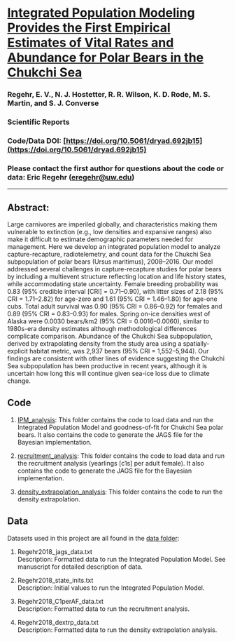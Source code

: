 # [Integrated Population Modeling Provides the First Empirical Estimates of Vital Rates and Abundance for Polar Bears in the Chukchi Sea](https://doi.org/10.1038/s41598-018-34824-7)

### Regehr, E. V., N. J. Hostetter, R. R. Wilson, K. D. Rode, M. S. Martin, and S. J. Converse

### Scientific Reports

### Code/Data DOI: [https://doi.org/10.5061/dryad.692jb15](https://doi.org/10.5061/dryad.692jb15)

### Please contact the first author for questions about the code or data: Eric Regehr (eregehr@uw.edu)
__________________________________________________________________________________________________________________________________________

## Abstract:
Large carnivores are imperiled globally, and characteristics making them vulnerable to extinction (e.g., low densities and expansive ranges) also make it difficult to estimate demographic parameters needed for management. Here we develop an integrated population model to analyze capture-recapture, radiotelemetry, and count data for the Chukchi Sea subpopulation of polar bears (Ursus maritimus), 2008–2016. Our model addressed several challenges in capture-recapture studies for polar bears by including a multievent structure reflecting location and life history states, while accommodating state uncertainty. Female breeding probability was 0.83 (95% credible interval [CRI] = 0.71–0.90), with litter sizes of 2.18 (95% CRI = 1.71–2.82) for age-zero and 1.61 (95% CRI = 1.46–1.80) for age-one cubs. Total adult survival was 0.90 (95% CRI = 0.86–0.92) for females and 0.89 (95% CRI = 0.83–0.93) for males. Spring on-ice densities west of Alaska were 0.0030 bears/km2 (95% CRI = 0.0016–0.0060), similar to 1980s-era density estimates although methodological differences complicate comparison. Abundance of the Chukchi Sea subpopulation, derived by extrapolating density from the study area using a spatially-explicit habitat metric, was 2,937 bears (95% CRI = 1,552–5,944). Our findings are consistent with other lines of evidence suggesting the Chukchi Sea subpopulation has been productive in recent years, although it is uncertain how long this will continue given sea-ice loss due to climate change.

## Code 
1. [IPM_analysis](./IPM_analysis/): This folder contains the code to load data and run the Integrated Population Model and goodness-of-fit for Chukchi Sea polar bears. It also contains the code to generate the JAGS file for the Bayesian implementation.

2. [recruitment_analysis](./recruitment_analysis/): This folder contains the code to load data and run the recruitment analysis (yearlings [c1s] per adult female). It also contains the code to generate the JAGS file for the Bayesian implementation.

3. [density_extrapolation_analysis](./density_extrapolation_analysis/): This folder contains the code to run the density extrapolation.


## Data
Datasets used in this project are all found in the [data folder](./data):

1) Regehr2018_jags_data.txt       
Description: Formatted data to run the Integrated Population Model. See manuscript for detailed description of data.

2) Regehr2018_state_inits.txt         
Description: Initial values to run the Integrated Population Model. 

3) Regehr2018_C1perAF_data.txt      
Description: Formatted data to run the recruitment analysis.


3) Regehr2018_dextrp_data.txt      
Description: Formatted data to run the density extrapolation analysis.
